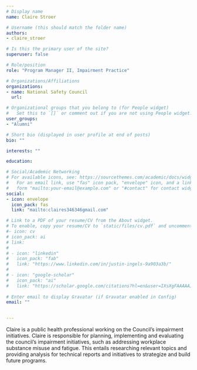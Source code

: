 ```yaml
---
# Display name
name: Claire Stroer

# Username (this should match the folder name)
authors:
- claire_stroer

# Is this the primary user of the site?
superuser: false

# Role/position
role: "Program Manager II, Impairment Practice"

# Organizations/Affiliations
organizations:
- name: National Safety Council
  url: 

# Organizational groups that you belong to (for People widget)
#   Set this to `[]` or comment out if you are not using People widget.  
user_groups:
- "Alumni"

# Short bio (displayed in user profile at end of posts)
bio: ""

interests: ""

education:

# Social/Academic Networking
# For available icons, see: https://sourcethemes.com/academic/docs/widgets/#icons
#   For an email link, use "fas" icon pack, "envelope" icon, and a link in the
#   form "mailto:your-email@example.com" or "#contact" for contact widget.
social:
- icon: envelope
  icon_pack: fas
  link: "mailto:claires346346gmail.com"

# Link to a PDF of your resume/CV from the About widget.
# To enable, copy your resume/CV to `static/files/cv.pdf` and uncomment the lines below.  
#- icon: cv
# icon_pack: ai
# link:
# 
# - icon: "linkedin"
#   icon_pack: "fab"
#   link: "https://www.linkedin.com/in/justin-ingels-9a903a3b/"
# 
# - icon: "google-scholar"
#   icon_pack: "ai"
#   link: "https://scholar.google.com/citations?hl=en&user=IXsXgFAAAAAJ&view_op=list_works&sortby=pubdate"
  
# Enter email to display Gravatar (if Gravatar enabled in Config)
email: ""
  

---
```


Claire is a public health professional working on the Council’s impairment initiatives. Claire is responsible for planning, implementing and evaluating the council’s impairment initiatives, such as addressing workplace substance misuse and fatigue. This entails researching relevant topics and providing analysis for technical reports and initiatives to strategize and build future programs.
